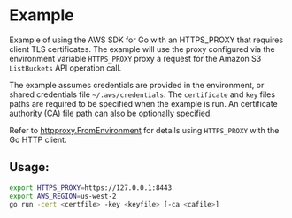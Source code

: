 # Example

Example of using the AWS SDK for Go with an HTTPS_PROXY that requires client
TLS certificates. The example will use the proxy configured via the environment
variable `HTTPS_PROXY` proxy a request for the Amazon S3 `ListBuckets` API
operation call.

The example assumes credentials are provided in the environment, or shared
credentials file `~/.aws/credentials`. The `certificate` and `key` files paths
are required to be specified when the example is run. An certificate authority
(CA) file path can also be optionally specified.

Refer to [httpproxy.FromEnvironment](https://godoc.org/golang.org/x/net/http/httpproxy#FromEnvironment)
for details using `HTTPS_PROXY` with the Go HTTP client.

## Usage:

```sh
export HTTPS_PROXY=https://127.0.0.1:8443
export AWS_REGION=us-west-2
go run -cert <certfile> -key <keyfile> [-ca <cafile>]
```
